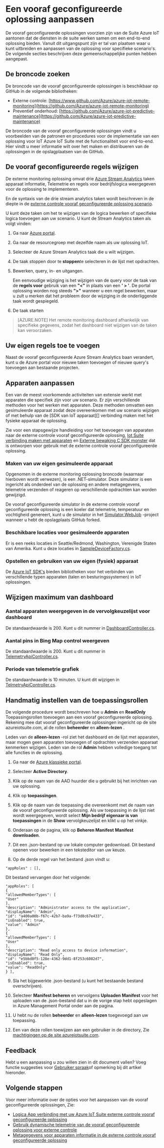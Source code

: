 <properties
    pageTitle="Aanpassen, vooraf geconfigureerde oplossingen | Microsoft Azure"
    description="Biedt richtlijnen voor het aanpassen van de Azure IoT Suite vooraf geconfigureerde oplossingen."
    services=""
    suite="iot-suite"
    documentationCenter=".net"
    authors="aguilaaj"
    manager="timlt"
    editor=""/>

<tags
     ms.service="iot-suite"
     ms.devlang="dotnet"
     ms.topic="article"
     ms.tgt_pltfrm="na"
     ms.workload="na"
     ms.date="10/11/2016"
     ms.author="aguilaaj"/>

# <a name="customize-a-preconfigured-solution"></a>Een vooraf geconfigureerde oplossing aanpassen

De vooraf geconfigureerde oplossingen voorzien zijn van de Suite Azure IoT aantonen dat de diensten in de suite werken samen om een end-to-end oplossing bieden. Vanuit dit uitgangspunt zijn er tal van plaatsen waar u kunt uitbreiden en aanpassen van de oplossing voor specifieke scenario's. De volgende secties beschrijven deze gemeenschappelijke punten hebben aangepast.

## <a name="finding-the-source-code"></a>De broncode zoeken

De broncode van de vooraf geconfigureerde oplossingen is beschikbaar op GitHub in de volgende bibliotheken:

- Externe controle: [https://www.github.com/Azure/azure-iot-remote-monitoring](https://github.com/Azure/azure-iot-remote-monitoring)
- Preventief onderhoud: [https://github.com/Azure/azure-iot-predictive-maintenance](https://github.com/Azure/azure-iot-predictive-maintenance)

De broncode van de vooraf geconfigureerde oplossingen vindt u voorbeelden van de patronen en procedures voor de implementatie van een oplossing voor IoT Azure IoT Suite met de functionaliteit voor end-to-end. Hier vindt u meer informatie wilt over het maken en distribueren van de oplossingen in de opslagplaatsen van de GitHub.

## <a name="changing-the-preconfigured-rules"></a>De vooraf geconfigureerde regels wijzigen

De externe monitoring oplossing omvat drie [Azure Stream Analytics](https://azure.microsoft.com/services/stream-analytics/) taken apparaat informatie, Telemetrie en regels voor bedrijfslogica weergegeven voor de oplossing te implementeren.

En de syntaxis van de drie stream analytics taken wordt beschreven in de diepte in de [externe controle vooraf geconfigureerde oplossing scenario](iot-suite-remote-monitoring-sample-walkthrough.md). 

U kunt deze taken om het te wijzigen van de logica bewerken of specifieke logica toevoegen aan uw scenario. U kunt de Stream Analytics taken als volgt vinden:
 
1. Ga naar [Azure portal](https://portal.azure.com).
2. Ga naar de resourcegroep met dezelfde naam als uw oplossing IoT. 
3. Selecteer de Azure Stream Analytics taak die u wilt wijzigen. 
4. De taak stoppen door te **stoppen**te selecteren in de lijst met opdrachten. 
5. Bewerken, query, in- en uitgangen.

    Een eenvoudige wijziging is het wijzigen van de query voor de taak van de **regels voor** gebruik van een **"<"** in plaats van een **' > '**. De portal oplossing worden nog steeds **">"** wanneer u een regel bewerken, maar u zult u merken dat het probleem door de wijziging in de onderliggende taak wordt gespiegeld.

6. De taak starten

> [AZURE.NOTE] Het remote monitoring dashboard afhankelijk van specifieke gegevens, zodat het dashboard niet wijzigen van de taken kan veroorzaken.

## <a name="adding-your-own-rules"></a>Uw eigen regels toe te voegen

Naast de vooraf geconfigureerde Azure Stream Analytics baan verandert, kunt u de Azure portal voor nieuwe taken toevoegen of nieuwe query's toevoegen aan bestaande projecten.

## <a name="customizing-devices"></a>Apparaten aanpassen

Een van de meest voorkomende activiteiten van extensie werkt met apparaten die specifiek zijn voor uw scenario. Er zijn verschillende methoden voor het werken met apparaten. Deze methoden omvatten een gesimuleerde apparaat zodat deze overeenkomen met uw scenario wijzigen of met behulp van de [SDK van IoT apparaat][] verbinding maken met het fysieke apparaat de oplossing.

Zie voor een stapsgewijze handleiding voor het toevoegen van apparaten naar de externe controle vooraf geconfigureerde oplossing, [Iot Suite verbinding maken met apparaten](iot-suite-connecting-devices.md) en [Externe bewaking C SDK monster](https://github.com/Azure/azure-iot-sdks/tree/master/c/serializer/samples/remote_monitoring) dat is ontworpen voor gebruik met de externe controle vooraf geconfigureerde oplossing.

### <a name="creating-your-own-simulated-device"></a>Maken van uw eigen gesimuleerde apparaat

Opgenomen in de externe monitoring oplossing broncode (waarnaar hierboven wordt verwezen), is een .NET-simulator. Deze simulator is een ingericht als onderdeel van de oplossing en andere metagegevens, telemetrie verzenden of reageren op verschillende opdrachten kan worden gewijzigd.

De vooraf geconfigureerde simulator in de externe controle vooraf geconfigureerde oplossing is een koeler dat telemetrie, temperatuur en vochtigheid genereert, kunt u de simulator in het [Simulator.WebJob](https://github.com/Azure/azure-iot-remote-monitoring/tree/master/Simulator/Simulator.WebJob) -project wanneer u hebt de opslagplaats GitHub forked.

### <a name="available-locations-for-simulated-devices"></a>Beschikbare locaties voor gesimuleerde apparaten

Er is een reeks locaties in Seattle/Redmond, Washington, Verenigde Staten van Amerika. Kunt u deze locaties in [SampleDeviceFactory.cs][lnk-sample-device-factory].


### <a name="building-and-using-your-own-physical-device"></a>Opstellen en gebruiken van uw eigen (fysiek) apparaat

De [Azure IoT SDK's](https://github.com/Azure/azure-iot-sdks) bieden bibliotheken voor het verbinden van verschillende typen apparaten (talen en besturingssystemen) in IoT oplossingen.

## <a name="modifying-dashboard-limits"></a>Wijzigen maximum van dashboard

### <a name="number-of-devices-displayed-in-dashboard-dropdown"></a>Aantal apparaten weergegeven in de vervolgkeuzelijst voor dashboard

De standaardwaarde is 200. Kunt u dit nummer in [DashboardController.cs][lnk-dashboard-controller].

### <a name="number-of-pins-to-display-in-bing-map-control"></a>Aantal pins in Bing Map control weergeven

De standaardwaarde is 200. Kunt u dit nummer in [TelemetryApiController.cs][lnk-telemetry-api-controller-01].

### <a name="time-period-of-telemetry-graph"></a>Periode van telemetrie grafiek

De standaardwaarde is 10 minuten. U kunt dit wijzigen in [TelmetryApiController.cs][lnk-telemetry-api-controller-02].

## <a name="manually-setting-up-application-roles"></a>Handmatig instellen van de toepassingsrollen

De volgende procedure wordt beschreven hoe u **Admin** en **ReadOnly** Toepassingsrollen toevoegen aan een vooraf geconfigureerde oplossing. Rekening mee dat vooraf geconfigureerde oplossingen ingericht op de site azureiotsuite.com, al de rollen **beheerder** en **alleen-lezen** .

Leden van de **alleen-lezen** -rol ziet het dashboard en de lijst met apparaten, maar mogen geen apparaten toevoegen of opdrachten verzenden apparaat kenmerken wijzigen.  Leden van de rol **Admin** hebben volledige toegang tot alle functies in de oplossing.

1. Ga naar de [Azure klassieke portal][lnk-classic-portal].

2. Selecteer **Active Directory**.

3. Klik op de naam van de AAD huurder die u gebruikt bij het inrichten van uw oplossing.

4. Klik op **toepassingen**.

5. Klik op de naam van de toepassing die overeenkomt met de naam van de vooraf geconfigureerde oplossing. Als uw toepassing in de lijst niet wordt weergegeven, wordt select **Mijn bedrijf eigenaar is van toepassingen** in de **Show** vervolgkeuzelijst en klikt u op het vinkje.

6.  Onderaan op de pagina, klik op **Beheren Manifest** **Manifest downloaden**.

7. Dit een .json-bestand op uw lokale computer gedownload.  Dit bestand openen voor bewerken in een teksteditor van uw keuze.

8. Op de derde regel van het bestand .json vindt u:

  ```
  "appRoles" : [],
  ```
  Dit bestand vervangen door het volgende:

  ```
  "appRoles": [
  {
  "allowedMemberTypes": [
  "User"
  ],
  "description": "Administrator access to the application",
  "displayName": "Admin",
  "id": "a400a00b-f67c-42b7-ba9a-f73d8c67e433",
  "isEnabled": true,
  "value": "Admin"
  },
  {
  "allowedMemberTypes": [
  "User"
  ],
  "description": "Read only access to device information",
  "displayName": "Read Only",
  "id": "e5bbd0f5-128e-4362-9dd1-8f253c6082d7",
  "isEnabled": true,
  "value": "ReadOnly"
  } ],
  ```

9. Sla het bijgewerkte .json-bestand (u kunt het bestaande bestand overschrijven).

10.  Selecteer **Manifest beheren** en vervolgens **Uploaden Manifest** voor het uploaden van de .json-bestand dat u in de vorige stap hebt opgeslagen in Azure Management Portal onder aan de pagina.

11. U hebt nu de rollen **beheerder** en **alleen-lezen** toegevoegd aan uw toepassing.

12. Een van deze rollen toewijzen aan een gebruiker in de directory, Zie [machtigingen op de site azureiotsuite.com][lnk-permissions].

## <a name="feedback"></a>Feedback

Hebt u een aanpassing u zou willen zien in dit document vallen? Voeg functie suggesties voor [Gebruiker spraak](https://feedback.azure.com/forums/321918-azure-iot)of opmerking bij dit artikel hieronder. 

## <a name="next-steps"></a>Volgende stappen

Voor meer informatie over de opties voor het aanpassen van de vooraf geconfigureerde oplossingen, Zie:

- [Logica App verbinding met uw Azure IoT Suite externe controle vooraf geconfigureerde oplossing][lnk-logicapp]
- [Gebruik dynamische telemetrie van de vooraf geconfigureerde oplossing voor externe controle][lnk-dynamic]
- [Metagegevens voor apparaten informatie in de externe controle vooraf geconfigureerde oplossing][lnk-devinfo]

[lnk-logicapp]: iot-suite-logic-apps-tutorial.md
[lnk-dynamic]: iot-suite-dynamic-telemetry.md
[lnk-devinfo]: iot-suite-remote-monitoring-device-info.md

[IoT apparaat SDK]: https://azure.microsoft.com/documentation/articles/iot-hub-sdks-summary/
[lnk-permissions]: iot-suite-permissions.md
[lnk-dashboard-controller]: https://github.com/Azure/azure-iot-remote-monitoring/blob/3fd43b8a9f7e0f2774d73f3569439063705cebe4/DeviceAdministration/Web/Controllers/DashboardController.cs#L27
[lnk-telemetry-api-controller-01]: https://github.com/Azure/azure-iot-remote-monitoring/blob/3fd43b8a9f7e0f2774d73f3569439063705cebe4/DeviceAdministration/Web/WebApiControllers/TelemetryApiController.cs#L27
[lnk-telemetry-api-controller-02]: https://github.com/Azure/azure-iot-remote-monitoring/blob/e7003339f73e21d3930f71ceba1e74fb5c0d9ea0/DeviceAdministration/Web/WebApiControllers/TelemetryApiController.cs#L25 
[lnk-sample-device-factory]: https://github.com/Azure/azure-iot-remote-monitoring/blob/master/Common/Factory/SampleDeviceFactory.cs#L40
[lnk-classic-portal]: https://manage.windowsazure.com

